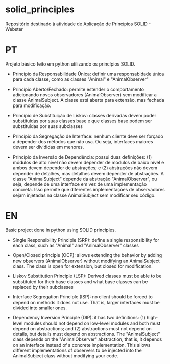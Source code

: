# solid_principles
Repositório destinado à atividade de Aplicação de Princípios SOLID - Webster

# PT
  Projeto básico feito em python utilizando os princípios SOLID.
  - Princípio da Responsabilidade Única: definir uma responsabidade única para cada classe, como as classes "Animal" e "AnimalObserver"

  - Princípio Aberto/Fechado: permite estender o comportamento adicionando novos observadores (AnimalObserver) sem modificar
a classe AnimalSubject. A classe está aberta para extensão, mas fechada para modificação.

  - Princípio de Substituição de Liskov: classes derivadas devem poder substituídas por suas classes base e que classes base podem ser
substituídas por suas subclasses

  - Princípio da Segregação de Interface: nenhum cliente deve ser forçado a depender dos métodos que não usa.
Ou seja, interfaces maiores devem ser divididas em menores.

  - Princípio da Inversão de Dependência: possui duas definições: (1) módulos de alto nível não devem depender de módulos de baixo nível
e ambos devem depender de abstrações; e (2) abstrações não devem depender de detalhes, mas detalhes devem depender de abstrações.
A classe "AnimalSubject" depende da abstração "AnimalObserver", ou seja, depende de uma interface em vez de uma implementação concreta.
Isso permite que diferentes implementações de observadores sejam injetadas na classe AnimalSubject sem modificar seu código.

# EN

Basic project done in python using SOLID principles.
  - Single Responsibility Principle (SRP): define a single responsibility for each class, such as "Animal" and "AnimalObserver" classes

  - Open/Closed principle (OCP): allows extending the behavior by adding new observers (AnimalObserver) without modifying
an AnimalSubject class. The class is open for extension, but closed for modification.

  - Liskov Substitution Principle (LSP): Derived classes must be able to be substituted for their base classes and what base classes can be
replaced by their subclasses

  - Interface Segregation Principle (ISP): no client should be forced to depend on methods it does not use.
That is, larger interfaces must be divided into smaller ones.

  - Dependency Inversion Principle (DIP): it has two definitions: (1) high-level modules should not depend on low-level modules
and both must depend on abstractions; and (2) abstractions must not depend on details, but details must depend on abstractions.
The "AnimalSubject" class depends on the "AnimalObserver" abstraction, that is, it depends on an interface instead of a concrete implementation.
This allows different implementations of observers to be injected into the AnimalSubject class without modifying your code.

